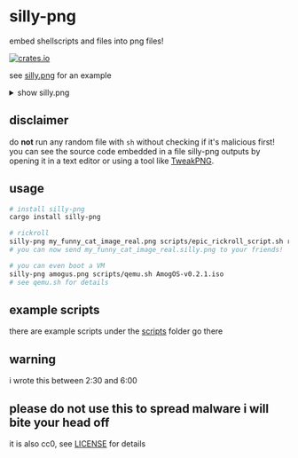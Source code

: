 # silly-png

embed shellscripts and files into png files!

[![crates.io](https://img.shields.io/crates/v/silly-png.svg)](https://crates.io/crates/silly-png)

see [silly.png](silly.png) for an example

<details>
	<summary>show silly.png</summary>
	![silly.png](silly.png)
</details>

## disclaimer

do **not** run any random file with `sh` without checking if it's malicious first!  
you can see the source code embedded in a file silly-png outputs by opening it
in a text editor or using a tool like [TweakPNG](https://entropymine.com/jason/tweakpng/).

## usage

```sh
# install silly-png
cargo install silly-png

# rickroll
silly-png my_funny_cat_image_real.png scripts/epic_rickroll_script.sh rickroll.mp4
# you can now send my_funny_cat_image_real.silly.png to your friends!

# you can even boot a VM
silly-png amogus.png scripts/qemu.sh AmogOS-v0.2.1.iso
# see qemu.sh for details
```

## example scripts

there are example scripts under the [scripts](scripts) folder go there

## warning

i wrote this between 2:30 and 6:00

## please do not use this to spread malware i will bite your head off

it is also cc0, see [LICENSE](LICENSE) for details
